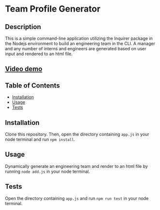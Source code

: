 # Team Profile Generator

## Description
This is a simple command-line application utilizing the Inquirer package in the Nodejs environment to build an engineering team in the CLI. A manager and any number of interns and engineers are generated based on user input and rendered to an html file.

## [Video demo](https://drive.google.com/file/d/1Vv1i1Suk_1xXno7NEySPy2-BxLXCT6rh/view)

## Table of Contents
* <a href='#installation'>Installation</a>
* <a href='#usage'>Usage</a>
* <a href='#tests'>Tests</a>
## Installation
Clone this repository. Then, open the directory containing `app.js` in your node terminal and run `npm install`.
## Usage
Dynamically generate an engineering team and render to an html file by running `node add.js` in your node terminal.
## Tests
Open the directory containing `app.js` and run `npm run test` in your node terminal.
